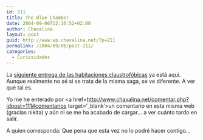 ```yaml
---
id: 211
title: The Blue Chamber
date: 2004-09-06T12:16:52+02:00
author: Chavalina
layout: post
guid: http://www.wp.chavalina.net/?p=211
permalink: /2004/09/06/post-211/
categories:
  - Curiosidades
---
```

La <a href="http://www.minijuegos.com/juegos/html/index.php?id=2436" target=&prime;_blank&prime;>siguiente entrega de las habitaciones claustrofóbicas</a> ya está aquí. Aunque realmente no sé si se trata de la misma saga, se ve diferente. A ver qué tal es.

Yo me he enterado por <a href=http://www.chavalina.net/comentar.php?idpost=111#comentarios target=&prime;_blank&prime;>un comentario en esta misma web</a> (gracias nikita) y a&uacute;n ni se me ha acabado de cargar… a ver cuánto tardo en salir.

A quien corresponda: Que pena que esta vez no lo podré hacer contigo…
